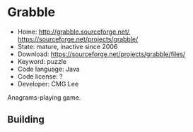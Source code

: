 # Grabble

- Home: http://grabble.sourceforge.net/, https://sourceforge.net/projects/grabble/
- State: mature, inactive since 2006
- Download: https://sourceforge.net/projects/grabble/files/
- Keyword: puzzle
- Code language: Java
- Code license: ?
- Developer: CMG Lee

Anagrams-playing game.

## Building
